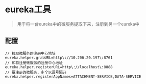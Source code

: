 # eureka工具
> 用于将一台eureka中的微服务提取下来，注册到另一个eureka中

## 配置
```
// 拉取微服务的注册中心地址
eureka.helper.grabURL=http\://10.206.20.197\:8761
// 即将注册微服务的注册中心地址
eureka.helper.registerURL=http\://localhost\:8888
// 要注册的微服务，多个以逗号隔开
eureka.helper.registerAppNames=ATTACHMENT-SERVICE,DATA-SERVICE
```
